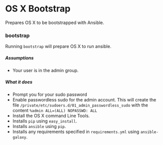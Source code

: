# OS X Bootstrap
Prepares OS X to be bootstrapped with Ansible.

### bootstrap
Running `bootstrap` will prepare OS X to run ansible.

##### Assumptions
* Your user is in the admin group.

##### What it does
* Prompt you for your sudo password
* Enable passwordless sudo for the admin account. This will create the 
file `/private/etc/sudoers.d/01_admin_passwordless_sudo` with the content
  `%admin ALL=(ALL) NOPASSWD: ALL`
* Install the OS X command Line Tools. 
* Installs `pip` using `easy_install`.
* Installs `ansible` using `pip`.
* Installs any requirements specified in `requirements.yml` using `ansible-galaxy`.
